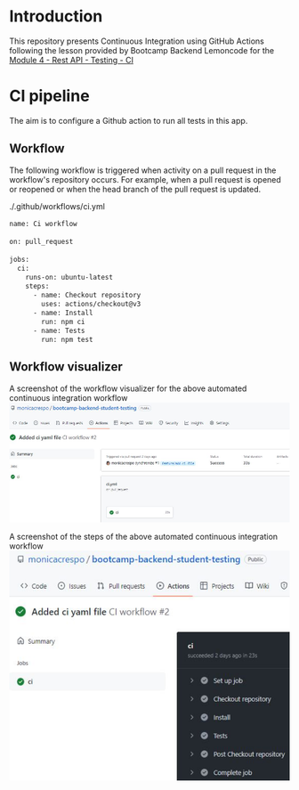# Introduction

This repository presents Continuous Integration using GitHub Actions following the lesson provided by Bootcamp Backend Lemoncode for the [Module 4 - Rest API - Testing - CI](https://github.com/Lemoncode/bootcamp-backend/tree/ca27da73818fac15986d55afca650a963354b62d/00-stack-documental/04-rest-api/07-testing/07-ci)

# CI pipeline
The aim is to configure a Github action to run all tests in this app.

## Workflow
The following workflow is triggered when activity on a pull request in the workflow's repository occurs. For example, when a pull request is opened or reopened or when the head branch of the pull request is updated.

./.github/workflows/ci.yml

```
name: Ci workflow

on: pull_request

jobs:
  ci:
    runs-on: ubuntu-latest
    steps:
      - name: Checkout repository
        uses: actions/checkout@v3
      - name: Install
        run: npm ci
      - name: Tests
        run: npm test
```

## Workflow visualizer
A screenshot of the workflow visualizer for the above automated continuous integration workflow
![CIGithubActionWorkflow](CIGithubActionWorkflow1.JPG)

A screenshot of the steps of the above automated continuous integration workflow
![CIGithubActionWorkflow](CIGithubActionWorkflow.JPG)
